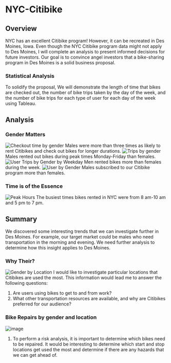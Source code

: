 # NYC-Citibike

## Overview
NYC has an excellent Citibike program! However, it can be recreated in Des Moines, Iowa. Even though the NYC Citibike program data might not apply to Des Moines, I will complete an analysis to present informed decisions for future investors. Our goal is to convince angel investors that a bike-sharing program in Des Moines is a solid business proposal.

### Statistical Analysis
To solidify the proposal, We will demonstrate the length of time that bikes are checked out, the number of bike trips taken by the day of the week, and the number of bike trips for each type of user for each day of the week using Tableau.

## Analysis

### Gender Matters
![Checkout time by gender](https://user-images.githubusercontent.com/92180070/216746242-b8612cb9-ac6e-482e-a9e0-8d2de54963d6.png)
Males were more than three times as likely to rent Citibikes and check out bikes for longer durations. 
![Trips by gender](https://user-images.githubusercontent.com/92180070/216746246-7d3228b5-5246-41eb-b320-6d26c58ac015.png)
Males rented out bikes during peak times Monday-Friday than females.
![User Trips  by Gender by Weekday](https://user-images.githubusercontent.com/92180070/216746273-186f0dcb-4ba5-4e7f-ad45-f4450e12a883.png)
Men rented bikes more than females during the week. 
![User by Gender](https://user-images.githubusercontent.com/92180070/216746666-1ad9f5da-ae42-45ad-86d2-7c8074a741ab.png)
Males subscribed to our Citibike program more than females.

### Time is of the Essence
![Peak Hours](https://user-images.githubusercontent.com/92180070/216748272-2239f946-07d2-444a-8ce1-03fcf4b97caf.png)
The busiest times bikes rented in NYC were from 8 am-10 am and 5 pm to 7 pm.

## Summary
We discovered some interesting trends that we can investigate further in Des Moines. For example, our target market could be males who need transportation in the morning and evening. We need further analysis to determine how this insight applies to Des Moines. 

### Why Their?
![Gender by Location](https://user-images.githubusercontent.com/92180070/216746881-a0d0d6fd-4418-4c81-bedd-e59c4b6a2d8f.png)
I would like to investigate particular locations that Citibikes are used the most. This information would lead me to answer the following questions:
1) Are users using bikes to get to and from work?
2) What other transportation resources are available, and why are Citibikes preferred for our audience?

### Bike Repairs by gender and location
![image](https://user-images.githubusercontent.com/92180070/216748186-7e1ba554-8c1b-4e31-b90d-a20105752c19.png)
1) To perform a risk analysis, it is important to determine which bikes need to be repaired. It would be interesting to determine which start and stop locations get used the most and determine if there are any hazards that we can get ahead of. 
